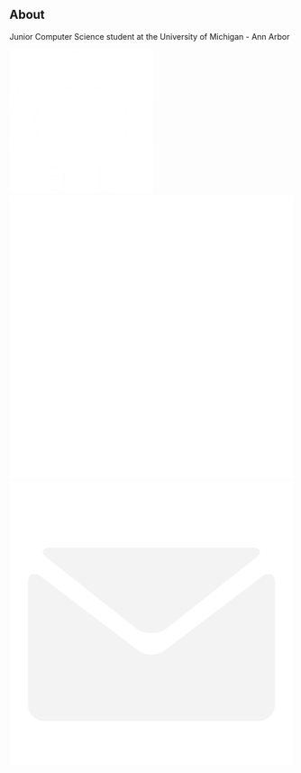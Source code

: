 ## About

Junior Computer Science student at the University of Michigan - Ann Arbor


[![github logo](/assets/images/github-logo.jpg)](https://github.com/zaboyle)
[![linkedin logo](/assets/images/linkedin-logo-white.svg)](https://www.linkedin.com/in/zachary-boyle/)
[![linkedin logo](/assets/images/mail-icon.png)](mailto:zboyle@umich.edu)